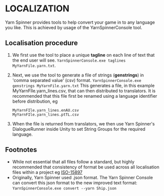 # LOCALIZATION
Yarn Spinner provides tools to help convert your game in to any language you like. This is achieved by usage of the YarnSpinnerConsole tool.

## Localisation procedure

1. We first use the tool to place a unique **tagline** on each line of text that the end user will see.  `YarnSpinnerConsole.exe taglines MyYarnFile.yarn.txt`.

2. Next, we use the tool to generate a file of strings (**genstrings**) in 'comma separated value' (csv) format.  `YarnSpinnerConsole.exe genstrings MyYarnFile.yarn.txt` This generates a file, in this example MyYarnFIle.yarn_lines.csv, that can then distributed to translators. It is recommended that this file first be renamed using a language identifier before distribution, eg
    ```
    MyYarnFIle.yarn_lines.enAU.csv
    MyYarnFIle.yarn_lines.ptTL.csv
    ```
3. When the file is returned from translators, we then use Yarn Spinner's DialogueRunner inside Unity to set String Groups for the required language.
<!-- Placeholder for image of DialogueRunner -->
## Footnotes
* While not essential that all files follow a standard, but highly recommended that consistency of format be used across all localisation files within a project eg [ISO-15897](https://www.iso.org/obp/ui/#iso:std:iso-iec:15897:ed-2:v1:en)
* Originally, Yarn Spinner used .json format. The Yarn Spinner Console can convert this json format to the new improved text format:
`YarnSpinnerConsole.exe convert --yarn Ship.json`


